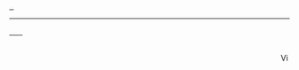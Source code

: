 <a alt="gsettings-array.py" href="https://gist.github.com/rindeal/c5786254410028f760ee2351d884a744">
  <picture>
    <source
      srcset="https://github-readme-stats.vercel.app/api/gist?id=c5786254410028f760ee2351d884a744&border_radius=20&cache_seconds=86400&theme=dark"
      media="(prefers-color-scheme: dark)"
    />
    <source
      srcset="https://github-readme-stats.vercel.app/api/gist?id=c5786254410028f760ee2351d884a744&border_radius=20&cache_seconds=86400&theme=light"
      media="(prefers-color-scheme: light), (prefers-color-scheme: no-preference)"
    />
    <img />
  </picture>
</a>
<a alt="xkb-list-layouts-variants.sh" href="https://gist.github.com/rindeal/1891455c258b22f3e31e1da8f9821c28">
  <picture>
    <source
      srcset="https://github-readme-stats.vercel.app/api/gist?id=1891455c258b22f3e31e1da8f9821c28&border_radius=20&cache_seconds=86400&theme=dark"
      media="(prefers-color-scheme: dark)"
    />
    <source
      srcset="https://github-readme-stats.vercel.app/api/gist?id=1891455c258b22f3e31e1da8f9821c28&border_radius=20&cache_seconds=86400&theme=light"
      media="(prefers-color-scheme: light), (prefers-color-scheme: no-preference)"
    />
    <img />
  </picture>
</a>
<a alt="GitHub Repository rindeal/Amalgamate" href="https://github.com/rindeal/Amalgamate">
  <picture>
    <source
      srcset="https://github-readme-stats.vercel.app/api/pin?username=rindeal&repo=Amalgamate&border_radius=20&cache_seconds=86400&theme=dark"
      media="(prefers-color-scheme: dark)"
    />
    <source
      srcset="https://github-readme-stats.vercel.app/api/pin?username=rindeal&repo=Amalgamate&border_radius=20&cache_seconds=86400&theme=light"
      media="(prefers-color-scheme: light), (prefers-color-scheme: no-preference)"
    />
    <img />
  </picture>
</a>

---

<p>
  <a alt="GitHub Social" href="https://github.com/rindeal">
    <picture>
      <source
        srcset="https://img.shields.io/badge/GitHub-151515?&style=for-the-badge&logo=github"
        media="(prefers-color-scheme: dark)"
      />
      <source
        srcset="https://img.shields.io/badge/GitHub-white?&style=for-the-badge&logo=github&logoColor=151515"
        media="(prefers-color-scheme: light), (prefers-color-scheme: no-preference)"
      />
      <img />
    </picture>
  </a>
  <a alt="Gist Social" href="https://gist.github.com/rindeal">
    <picture>
      <source
        srcset="https://img.shields.io/badge/Gist-151515?&style=for-the-badge&logo=github"
        media="(prefers-color-scheme: dark)"
      />
      <source
        srcset="https://img.shields.io/badge/Gist-white?&style=for-the-badge&logo=github&logoColor=151515"
        media="(prefers-color-scheme: light), (prefers-color-scheme: no-preference)"
      />
      <img />
    </picture>
  </a>
  <a alt="GitLab Social" href="https://gitlab.com/rindeal">
    <picture>
      <source
        srcset="https://img.shields.io/badge/GitLab-151515?&style=for-the-badge&logo=gitlab"
        media="(prefers-color-scheme: dark)"
      />
      <source
        srcset="https://img.shields.io/badge/GitLab-white?&style=for-the-badge&logo=gitlab"
        media="(prefers-color-scheme: light), (prefers-color-scheme: no-preference)"
      />
      <img />
    </picture>
  </a>
  <a alt="GitLab Namespace Social" href="https://gitlab.com/rindeal-ns">
    <picture>
      <source
        srcset="https://img.shields.io/badge/GitLab%20NS-151515?&style=for-the-badge&logo=gitlab"
        media="(prefers-color-scheme: dark)"
      />
      <source
        srcset="https://img.shields.io/badge/GitLab%20NS-white?&style=for-the-badge&logo=gitlab"
        media="(prefers-color-scheme: light), (prefers-color-scheme: no-preference)"
      />
      <img />
    </picture>
  </a>
  <a alt="Black Duck Open Hub Social" href="https://openhub.net/accounts/rindeal">
    <picture>
      <source
        srcset="https://img.shields.io/badge/Open%20Hub-151515?&style=for-the-badge&logo=data:image/svg%2bxml;base64,PHN2ZyB4bWxucz0iaHR0cDovL3d3dy53My5vcmcvMjAwMC9zdmciIHZpZXdCb3g9IjAgMCAxOSAxMyI+PHRleHQgeT0iMTIiIGZpbGw9IiM1YTJhODEiIGZvbnQtZmFtaWx5PSJOaW1idXMgU2FucyBOYXJyb3ciIGZvbnQtd2VpZ2h0PSI4MDAiPk9IPC90ZXh0Pjwvc3ZnPg=="
        media="(prefers-color-scheme: dark)"
      />
      <source
        srcset="https://img.shields.io/badge/Open%20Hub-white?&style=for-the-badge&logo=data:image/svg%2bxml;base64,PHN2ZyB4bWxucz0iaHR0cDovL3d3dy53My5vcmcvMjAwMC9zdmciIHZpZXdCb3g9IjAgMCAxOSAxMyI+PHRleHQgeT0iMTIiIGZpbGw9IiM1YTJhODEiIGZvbnQtZmFtaWx5PSJOaW1idXMgU2FucyBOYXJyb3ciIGZvbnQtd2VpZ2h0PSI4MDAiPk9IPC90ZXh0Pjwvc3ZnPg=="
        media="(prefers-color-scheme: light), (prefers-color-scheme: no-preference)"
      />
      <img />
    </picture>
  </a>
  <a alt="Stack Exchange Social" href="https://meta.stackoverflow.com/users/2566213/rindeal">
    <picture>
      <source
        srcset="https://img.shields.io/badge/Stack%20Exchange-151515?&style=for-the-badge&logo=stackexchange"
        media="(prefers-color-scheme: dark)"
      />
      <source
        srcset="https://img.shields.io/badge/Stack%20Exchange-white?&style=for-the-badge&logo=stackexchange"
        media="(prefers-color-scheme: light), (prefers-color-scheme: no-preference)"
      />
      <img />
    </picture>
  </a>
  <a alt="EasyEDA Social" href="https://oshwlab.com/rindeal?tab=project">
    <picture>
      <source
        srcset="https://img.shields.io/badge/EasyEDA-151515?&style=for-the-badge&logo=easyeda"
        media="(prefers-color-scheme: dark)"
      />
      <source
        srcset="https://img.shields.io/badge/EasyEDA-white?&style=for-the-badge&logo=easyeda&logoColor=151515"
        media="(prefers-color-scheme: light), (prefers-color-scheme: no-preference)"
      />
      <img />
    </picture>
  </a>
</p>

<br>
<picture>
  <source
    srcset="https://img.shields.io/endpoint?url=https://hits.dwyl.com/x52ua8pfqt9msh3v/p9n8mckq65xrgzb7.json&style=flat-square&labelColor=black&color=black&logo=googleanalytics&logoColor=555555"
    media="(prefers-color-scheme: dark)"
  />
  <source
    srcset="https://img.shields.io/endpoint?url=https://hits.dwyl.com/x52ua8pfqt9msh3v/p9n8mckq65xrgzb7.json&style=flat-square&labelColor=white&color=white&logo=googleanalytics&logoColor=AAAAAA"
    media="(prefers-color-scheme: light), (prefers-color-scheme: no-preference)"
  />
  <img alt="Visitors Counter" height="16" align="right" />
</picture>
